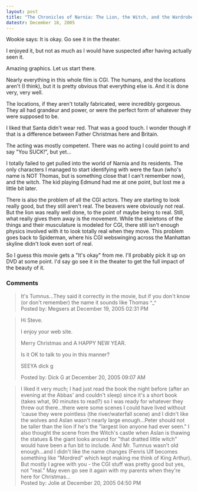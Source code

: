 ```yaml
---
layout: post
title: "The Chronicles of Narnia: The Lion, the Witch, and the Wardrobe"
datestr: December 18, 2005
---
```


Wookie says: It is okay.  Go see it in the theater.

I enjoyed it, but not as much as I would have suspected after having actually seen it.

Amazing graphics.  Let us start there.

Nearly everything in this whole film is CGI.  The humans, and the locations aren't (I think), but it is pretty obvious that everything else is.  And it is done very, very well.

The locations, if they aren't totally fabricated, were incredibly gorgeous.  They all had grandeur and power, or were the perfect form of whatever they were supposed to be.

I liked that Santa didn't wear red.  That was a good touch.  I wonder though if that is a difference between Father Christmas here and Britain.

The acting was mostly competent.  There was no acting I could point to and say "You SUCK!", but yet...

I totally failed to get pulled into the world of Narnia and its residents.  The only characters I managed to start identifying with were the faun (who's name is NOT Thomas, but is something close that I can't remember now), and the witch.  The kid playing Edmund had me at one point, but lost me a little bit later.

There is also the problem of all the CGI actors.  They are starting to look really good, but they still aren't real.  The beavers were obviously not real.  But the lion was really well done, to the point of maybe being to real.  Still, what really gives them away is the movement.  While the skeletons of the things and their musculature is modeled for CGI, there still isn't enough physics involved with it to look totally real when they move.  This problem goes back to Spiderman, where his CGI webswinging across the Manhattan skyline didn't look even sort of real.

So I guess this movie gets a "It's okay" from me.  I'll probably pick it up on DVD at some point.  I'd say go see it in the theater to get the full impact of the beauty of it.

### Comments

<blockquote>
It's Tumnus...They said it correctly in the movie, but if you don't know (or don't remember) the name it sounds like Thomas ^_^
<div class="post-meta">Posted by: Megsers at December 19, 2005 02:31 PM</div> </blockquote>

<blockquote>
Hi Steve.

I enjoy your web site.

Merry Christmas and A HAPPY NEW YEAR.

Is it OK to talk to you in this manner?

SEEYA dick g
<div class="post-meta">Posted by: Dick G at December 20, 2005 09:07 AM</div> </blockquote>

<blockquote>
I liked it very much; I had just read the book the night before (after an evening at the Abbas' and couldn't sleep) since it's a short book (takes what, 90 minutes to read?) so I was ready for whatever they threw out there...there were some scenes I could have lived without 'cause they were pointless (the river/waterfall scene) and I didn't like the wolves and Aslan wasn't nearly large enough...Peter should not be taller than the lion if he's the "largest lion anyone had ever seen."  I also thought the scene from the Witch's castle when Aslan is thawing the statues & the giant looks around for "that dratted little witch" would have been a fun bit to include.  And Mr. Tumnus wasn't old enough...and I didn't like the name changes (Fenris Ulf becomes something like "Mordred" which kept making me think of King Arthur).  But mostly I agree with you - the CGI stuff was pretty good but yes, not "real."  May even go see it again with my parents when they're here for Christmas...
<div class="post-meta">Posted by: Jolie at December 20, 2005 04:50 PM</div> </blockquote>

